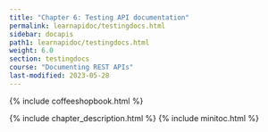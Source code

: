 ```yaml
---
title: "Chapter 6: Testing API documentation"
permalink: learnapidoc/testingdocs.html
sidebar: docapis
path1: learnapidoc/testingdocs.html
weight: 6.0
section: testingdocs
course: "Documenting REST APIs"
last-modified: 2023-05-28
---
```


{% include coffeeshopbook.html %}

{% include chapter_description.html %}
{% include minitoc.html %}